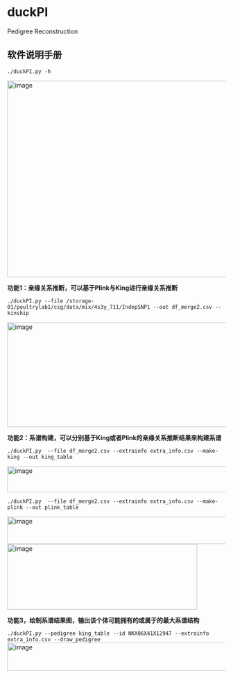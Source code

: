 # duckPI
Pedigree Reconstruction
## 软件说明手册

`./duckPI.py -h`

<img width="656" height="452" alt="image" src="https://github.com/user-attachments/assets/a765408a-fa28-42c9-9b9a-c867517dfa6b" />

**功能1：亲缘关系推断，可以基于Plink与King进行亲缘关系推断**

 `./duckPI.py --file /storage-01/poultrylab1/csg/data/mix/4s3y_711/IndepSNP1 --out df_merge2.csv --kinship`

<img width="615" height="241" alt="image" src="https://github.com/user-attachments/assets/e4a32c66-ada4-440d-bd09-0d8f0a785f96" />


**功能2：系谱构建，可以分别基于King或者Plink的亲缘关系推断结果来构建系谱**

`./duckPI.py  --file df_merge2.csv --extrainfo extra_info.csv --make-king --out king_table`

<img width="846" height="60" alt="image" src="https://github.com/user-attachments/assets/170d2495-563b-4076-b544-fa35fc19f701" />


`./duckPI.py  --file df_merge2.csv --extrainfo extra_info.csv --make-plink --out plink_table`

<img width="845" height="63" alt="image" src="https://github.com/user-attachments/assets/4da30cbd-613b-4274-b08b-9c7c766d1e81" />


<img width="438" height="151" alt="image" src="https://github.com/user-attachments/assets/b45e8292-0e0e-4942-8b85-6d61af95efee" />


**功能3，绘制系谱结果图，输出该个体可能拥有的或属于的最大系谱结构**

`./duckPI.py --pedigree king_table --id NKX06X41X12947 --extrainfo extra_info.csv --draw_pedigree`
<img width="2048" height="65" alt="image" src="https://github.com/user-attachments/assets/4f63e3fd-7ac1-4b33-a215-5b0ca5b5ff64" />

